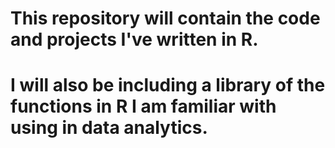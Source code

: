 # This repository will contain the code and projects I've written in R. 
# I will also be including a library of the functions in R I am familiar with using in data analytics. 
